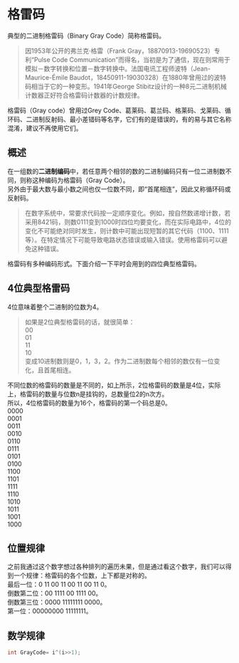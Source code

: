# 格雷码
典型的二进制格雷码（Binary Gray Code）简称格雷码。    
> 因1953年公开的弗兰克·格雷（Frank Gray，18870913-19690523）专利“Pulse Code Communication”而得名，当初是为了通信，现在则常用于模拟－数字转换和位置－数字转换中。法国电讯工程师波特（Jean-Maurice-Émile Baudot，18450911-19030328）在1880年曾用过的波特码相当于它的一种变形。1941年George Stibitz设计的一种8元二进制机械计数器正好符合格雷码计数器的计数规律。    
   
格雷码（Gray code）曾用过Grey Code、葛莱码、葛兰码、格莱码、戈莱码、循环码、二进制反射码、最小差错码等名字，它们有的是错误的，有的易与其它名称混淆，建议不再使用它们。   
## 概述
在一组数的**二进制编码**中，若任意两个相邻的数的二进制编码只有一位二进制数不同，则称这种编码为格雷码（Gray Code）。   
另外由于最大数与最小数之间也仅一位数不同，即“首尾相连”，因此又称循环码或反射码。    
> 在数字系统中，常要求代码按一定顺序变化。例如，按自然数递增计数，若采用8421码，则数0111变到1000时四位均要变化，而在实际电路中，4位的变化不可能绝对同时发生，则计数中可能出现短暂的其它代码（1100、1111等）。在特定情况下可能导致电路状态错误或输入错误。使用格雷码可以避免这种错误。    
   
格雷码有多种编码形式。下面介绍一下平时会用到的四位典型格雷码。    
## 4位典型格雷码  
4位意味着整个二进制的位数为4。  
> 如果是2位典型格雷码的话，就很简单：   
> 00  
> 01   
> 11   
> 10   
> 变成10进制数则是0，1，3，2。作为二进制数每个相邻的数仅有一位变化，且首尾相连。   
  
不同位数的格雷码的数量是不同的，如上所示，2位格雷码的数量是4位，实际上，格雷码的数量与位数n是挂钩的，总数量位2的n次方。   
所以，4位格雷码的数量为16个，格雷码的第一个码总是0。   
0000    
0001    
0011    
0010     
0110    
0111    
0101    
0100    
1100    
1101    
1111    
1110    
1010    
1011    
1001    
1000    
## 位置规律
之前我通过这个数字想过各种排列的遍历未果，但是通过看这个数字，我们可以得到一个规律：格雷码的各个位数，上下都是对称的。   
最后一位：0 11 00 11 00 11 00 11 0。   
倒数第二位：00 1111 00 1111 00。   
倒数第三位：0000 11111111 0000。   
第一位：00000000 11111111。   
## 数学规律
```c
int GrayCode= i^(i>>1);    
```   